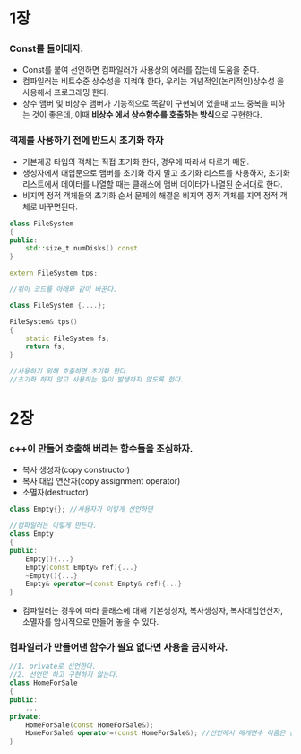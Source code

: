 # 1장 
### Const를 들이대자.

- Const를 붙여 선언하면 컴파일러가 사용상의 에러를 잡는데 도움을 준다.  
- 컴파일러는 비트수준 상수성을 지켜야 한다, 우리는 개념적인(논리적인)상수성 을 사용해서 프로그래밍 한다.
- 상수 맴버 및 비상수 맴버가 기능적으로 똑같이 구현되어 있을때 코드 중복을 피하는 것이 좋은데, 이때 **비상수 에서 상수함수를 호출하는 방식**으로 구현한다.  


### 객체를 사용하기 전에 반드시 초기화 하자

- 기본제공 타입의 객체는 직접 초기화 한다, 경우에 따라서 다르기 때문.  
- 생성자에서 대입문으로 맴버를 초기화 하지 말고 초기화 리스트를 사용하자, 초기화 리스트에서 데이터를 나열할 때는 클래스에 맴버 데이터가 나열된 순서대로 한다.
- 비지역 정적 객체들의 초기화 순서 문제의 해결은 비지역 정적 객체를 지역 정적 객체로 바꾸면된다.

```cpp
class FileSystem
{
public:
    std::size_t numDisks() const
}

extern FileSystem tps; 

//위이 코드를 아래와 같이 바꾼다.

class FileSystem {....};

FileSystem& tps()
{
    static FileSystem fs;
    return fs;
}

//사용하기 위해 호출하면 초기화 한다.
//초기화 하지 않고 사용하는 일이 발생하지 않도록 한다.
```

# 2장

### c++이 만들어 호출해 버리는 함수들을 조심하자.
- 복사 생성자(copy constructor)  
- 복사 대입 연산자(copy assignment operator)  
- 소멸자(destructor)  

```cpp
class Empty{}; //사용자가 이렇게 선언하면

//컴파일러는 이렇게 만든다.
class Empty
{
public:
    Empty(){...}
    Empty(const Empty& ref){...}
    ~Empty(){...}
    Empty& operator=(const Empty& ref){...}
}
```
- 컴파일러는 경우에 따라 클래스에 대해 기본생성자, 복사생성자, 복사대입연산자, 소멸자를 암시적으로 만들어 놓을 수 있다.

### 컴파일러가 만들어낸 함수가 필요 없다면 사용을 금지하자.

```cpp
//1. private로 선언한다.
//2. 선언만 하고 구현하지 않는다.
class HomeForSale
{
public:
    ...
private:
    HomeForSale(const HomeForSale&);
    HomeForSale& operator=(const HomeForSale&); //선언에서 매개변수 이름은 선택이다.
}

```

